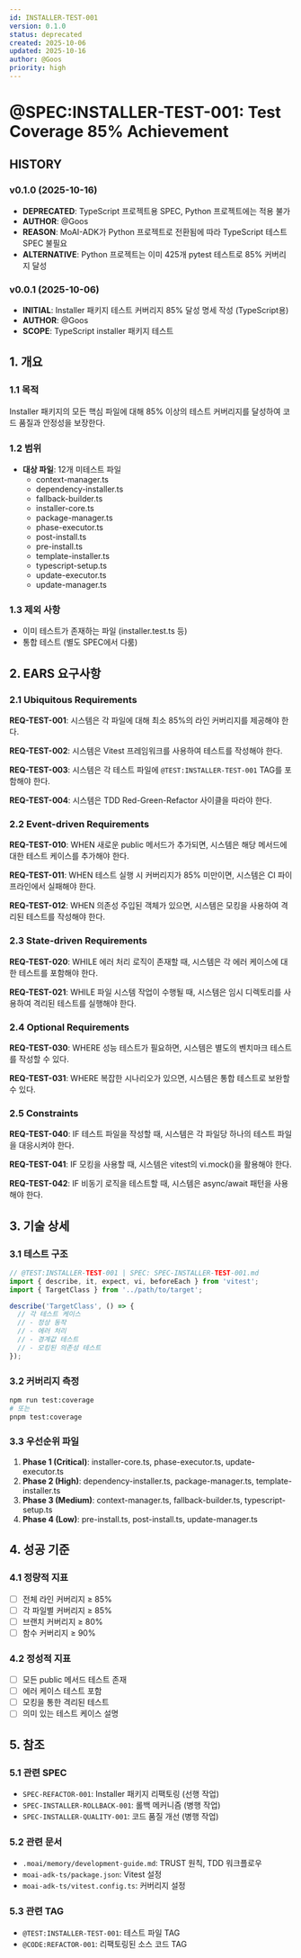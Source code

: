 ```yaml
---
id: INSTALLER-TEST-001
version: 0.1.0
status: deprecated
created: 2025-10-06
updated: 2025-10-16
author: @Goos
priority: high
---
```


# @SPEC:INSTALLER-TEST-001: Test Coverage 85% Achievement

## HISTORY

### v0.1.0 (2025-10-16)
- **DEPRECATED**: TypeScript 프로젝트용 SPEC, Python 프로젝트에는 적용 불가
- **AUTHOR**: @Goos
- **REASON**: MoAI-ADK가 Python 프로젝트로 전환됨에 따라 TypeScript 테스트 SPEC 불필요
- **ALTERNATIVE**: Python 프로젝트는 이미 425개 pytest 테스트로 85% 커버리지 달성

### v0.0.1 (2025-10-06)
- **INITIAL**: Installer 패키지 테스트 커버리지 85% 달성 명세 작성 (TypeScript용)
- **AUTHOR**: @Goos
- **SCOPE**: TypeScript installer 패키지 테스트

## 1. 개요

### 1.1 목적
Installer 패키지의 모든 핵심 파일에 대해 85% 이상의 테스트 커버리지를 달성하여 코드 품질과 안정성을 보장한다.

### 1.2 범위
- **대상 파일**: 12개 미테스트 파일
  - context-manager.ts
  - dependency-installer.ts
  - fallback-builder.ts
  - installer-core.ts
  - package-manager.ts
  - phase-executor.ts
  - post-install.ts
  - pre-install.ts
  - template-installer.ts
  - typescript-setup.ts
  - update-executor.ts
  - update-manager.ts

### 1.3 제외 사항
- 이미 테스트가 존재하는 파일 (installer.test.ts 등)
- 통합 테스트 (별도 SPEC에서 다룸)

## 2. EARS 요구사항

### 2.1 Ubiquitous Requirements

**REQ-TEST-001**: 시스템은 각 파일에 대해 최소 85%의 라인 커버리지를 제공해야 한다.

**REQ-TEST-002**: 시스템은 Vitest 프레임워크를 사용하여 테스트를 작성해야 한다.

**REQ-TEST-003**: 시스템은 각 테스트 파일에 `@TEST:INSTALLER-TEST-001` TAG를 포함해야 한다.

**REQ-TEST-004**: 시스템은 TDD Red-Green-Refactor 사이클을 따라야 한다.

### 2.2 Event-driven Requirements

**REQ-TEST-010**: WHEN 새로운 public 메서드가 추가되면, 시스템은 해당 메서드에 대한 테스트 케이스를 추가해야 한다.

**REQ-TEST-011**: WHEN 테스트 실행 시 커버리지가 85% 미만이면, 시스템은 CI 파이프라인에서 실패해야 한다.

**REQ-TEST-012**: WHEN 의존성 주입된 객체가 있으면, 시스템은 모킹을 사용하여 격리된 테스트를 작성해야 한다.

### 2.3 State-driven Requirements

**REQ-TEST-020**: WHILE 에러 처리 로직이 존재할 때, 시스템은 각 에러 케이스에 대한 테스트를 포함해야 한다.

**REQ-TEST-021**: WHILE 파일 시스템 작업이 수행될 때, 시스템은 임시 디렉토리를 사용하여 격리된 테스트를 실행해야 한다.

### 2.4 Optional Requirements

**REQ-TEST-030**: WHERE 성능 테스트가 필요하면, 시스템은 별도의 벤치마크 테스트를 작성할 수 있다.

**REQ-TEST-031**: WHERE 복잡한 시나리오가 있으면, 시스템은 통합 테스트로 보완할 수 있다.

### 2.5 Constraints

**REQ-TEST-040**: IF 테스트 파일을 작성할 때, 시스템은 각 파일당 하나의 테스트 파일을 대응시켜야 한다.

**REQ-TEST-041**: IF 모킹을 사용할 때, 시스템은 vitest의 vi.mock()을 활용해야 한다.

**REQ-TEST-042**: IF 비동기 로직을 테스트할 때, 시스템은 async/await 패턴을 사용해야 한다.

## 3. 기술 상세

### 3.1 테스트 구조
```typescript
// @TEST:INSTALLER-TEST-001 | SPEC: SPEC-INSTALLER-TEST-001.md
import { describe, it, expect, vi, beforeEach } from 'vitest';
import { TargetClass } from '../path/to/target';

describe('TargetClass', () => {
  // 각 테스트 케이스
  // - 정상 동작
  // - 에러 처리
  // - 경계값 테스트
  // - 모킹된 의존성 테스트
});
```

### 3.2 커버리지 측정
```bash
npm run test:coverage
# 또는
pnpm test:coverage
```

### 3.3 우선순위 파일
1. **Phase 1 (Critical)**: installer-core.ts, phase-executor.ts, update-executor.ts
2. **Phase 2 (High)**: dependency-installer.ts, package-manager.ts, template-installer.ts
3. **Phase 3 (Medium)**: context-manager.ts, fallback-builder.ts, typescript-setup.ts
4. **Phase 4 (Low)**: pre-install.ts, post-install.ts, update-manager.ts

## 4. 성공 기준

### 4.1 정량적 지표
- [ ] 전체 라인 커버리지 ≥ 85%
- [ ] 각 파일별 커버리지 ≥ 85%
- [ ] 브랜치 커버리지 ≥ 80%
- [ ] 함수 커버리지 ≥ 90%

### 4.2 정성적 지표
- [ ] 모든 public 메서드 테스트 존재
- [ ] 에러 케이스 테스트 포함
- [ ] 모킹을 통한 격리된 테스트
- [ ] 의미 있는 테스트 케이스 설명

## 5. 참조

### 5.1 관련 SPEC
- `SPEC-REFACTOR-001`: Installer 패키지 리팩토링 (선행 작업)
- `SPEC-INSTALLER-ROLLBACK-001`: 롤백 메커니즘 (병행 작업)
- `SPEC-INSTALLER-QUALITY-001`: 코드 품질 개선 (병행 작업)

### 5.2 관련 문서
- `.moai/memory/development-guide.md`: TRUST 원칙, TDD 워크플로우
- `moai-adk-ts/package.json`: Vitest 설정
- `moai-adk-ts/vitest.config.ts`: 커버리지 설정

### 5.3 관련 TAG
- `@TEST:INSTALLER-TEST-001`: 테스트 파일 TAG
- `@CODE:REFACTOR-001`: 리팩토링된 소스 코드 TAG

